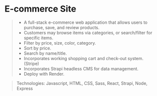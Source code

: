 # E-commerce Site

>- A full-stack e-commerce web application that allows users to purchase, save, and review products.
>- Customers may browse items via categories, or search/filter for specific items.
>- Filter by price, size, color, category.
>- Sort by price.
>- Search by name/title.
>- Incorporates working shopping cart and check-out system. (Stripe)
>- Incorporates Strapi headless CMS for data management.
>- Deploy with Render.

> Technologies:  Javascript, HTML, CSS, Sass, React, Strapi, Node, Express

